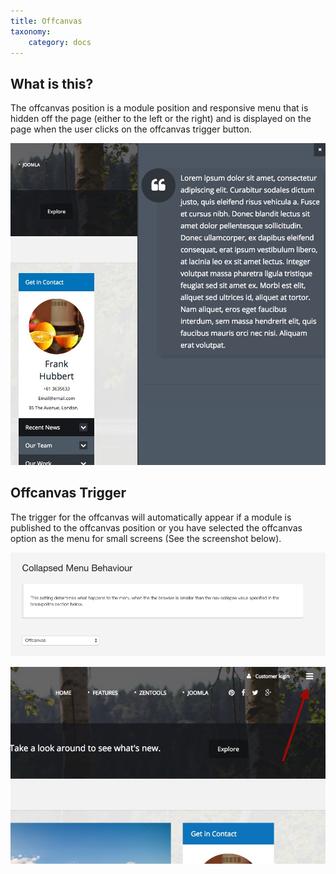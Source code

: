 ```yaml
---
title: Offcanvas
taxonomy:
    category: docs
---
```


## What is this?
The offcanvas position is a module position and responsive menu that is hidden off the page (either to the left or the right) and is displayed on the page when the user clicks on the offcanvas trigger button.


![offcanvas](/images/offcanvas/offcanvas.jpg)

## Offcanvas Trigger
The trigger for the offcanvas will automatically appear if a module is published to the offcanvas position or you have selected the offcanvas option as the menu for small screens (See the screenshot below).

![offcanvas](/images/offcanvas/collapse-behaviour.png)

![offcanvas](/images/offcanvas/offcanvas-trigger.jpg)


